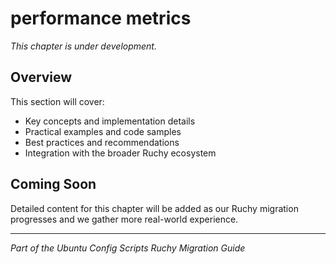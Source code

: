 # performance metrics

*This chapter is under development.*

## Overview

This section will cover:

- Key concepts and implementation details
- Practical examples and code samples  
- Best practices and recommendations
- Integration with the broader Ruchy ecosystem

## Coming Soon

Detailed content for this chapter will be added as our Ruchy migration progresses and we gather more real-world experience.

---

*Part of the Ubuntu Config Scripts Ruchy Migration Guide*
